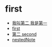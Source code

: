 # first
- [我叫第二 我是第一 ](./1.second.md)
- [first](./a.md)
- [第二 second](./first.md)
- [nestedNote](./nestedNote/)
